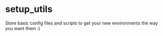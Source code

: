 # setup_utils
Store basic config files and scripts to get your new environments the way you want them :) 
